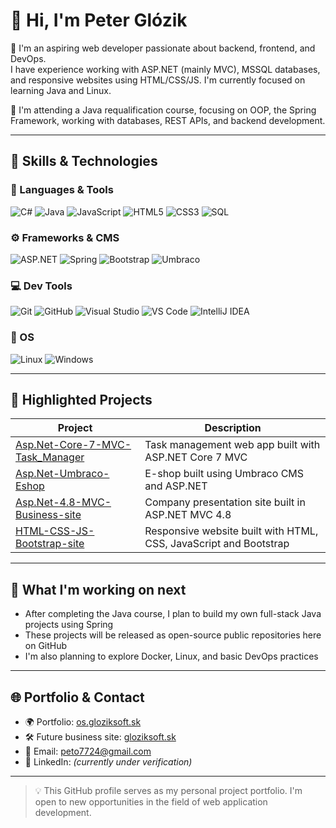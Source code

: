 # 👋 Hi, I'm Peter Glózik

🎯 I'm an aspiring web developer passionate about backend, frontend, and DevOps.  
I have experience working with ASP.NET (mainly MVC), MSSQL databases, and responsive websites using HTML/CSS/JS. I'm currently focused on learning Java and Linux.

🌱 I'm attending a Java requalification course, focusing on OOP, the Spring Framework, working with databases, REST APIs, and backend development.

---

## 💼 Skills & Technologies

### 🧠 Languages & Tools

![C#](https://img.shields.io/badge/C%23-239120?style=flat&logo=c-sharp&logoColor=white)
![Java](https://img.shields.io/badge/Java-ED8B00?style=flat&logo=java&logoColor=white)
![JavaScript](https://img.shields.io/badge/JavaScript-F7DF1E?style=flat&logo=javascript&logoColor=black)
![HTML5](https://img.shields.io/badge/HTML5-E34F26?style=flat&logo=html5&logoColor=white)
![CSS3](https://img.shields.io/badge/CSS3-1572B6?style=flat&logo=css3&logoColor=white)
![SQL](https://img.shields.io/badge/SQL-4479A1?style=flat&logo=postgresql&logoColor=white)

### ⚙️ Frameworks & CMS

![ASP.NET](https://img.shields.io/badge/ASP.NET-512BD4?style=flat&logo=.net&logoColor=white)
![Spring](https://img.shields.io/badge/Spring-6DB33F?style=flat&logo=spring&logoColor=white)
![Bootstrap](https://img.shields.io/badge/Bootstrap-563D7C?style=flat&logo=bootstrap&logoColor=white)
![Umbraco](https://img.shields.io/badge/Umbraco-00BEC1?style=flat&logo=umbraco&logoColor=white)

### 💻 Dev Tools

![Git](https://img.shields.io/badge/Git-F05032?style=flat&logo=git&logoColor=white)
![GitHub](https://img.shields.io/badge/GitHub-181717?style=flat&logo=github&logoColor=white)
![Visual Studio](https://img.shields.io/badge/Visual%20Studio-5C2D91?style=flat&logo=visual-studio&logoColor=white)
![VS Code](https://img.shields.io/badge/VS%20Code-007ACC?style=flat&logo=visual-studio-code&logoColor=white)
![IntelliJ IDEA](https://img.shields.io/badge/IntelliJ%20IDEA-000000?style=flat&logo=intellij-idea&logoColor=white)

### 🐧 OS

![Linux](https://img.shields.io/badge/Linux-FCC624?style=flat&logo=linux&logoColor=black)
![Windows](https://img.shields.io/badge/Windows-0078D6?style=flat&logo=windows&logoColor=white)

---

## 📌 Highlighted Projects

| Project | Description |
|--------|-------------|
| [Asp.Net-Core-7-MVC-Task_Manager](https://github.com/Gloziksoft/Asp.Net-Core-7-MVC-Task_Manager) | Task management web app built with ASP.NET Core 7 MVC |
| [Asp.Net-Umbraco-Eshop](https://github.com/Gloziksoft/Asp.Net-Umbraco-Eshop) | E-shop built using Umbraco CMS and ASP.NET |
| [Asp.Net-4.8-MVC-Business-site](https://github.com/Gloziksoft/Asp.Net-4.8-MVC-Business-site) | Company presentation site built in ASP.NET MVC 4.8 |
| [HTML-CSS-JS-Bootstrap-site](https://github.com/Gloziksoft/HTML-CSS-JS-Bootstrap-site) | Responsive website built with HTML, CSS, JavaScript and Bootstrap |

---

## 🔧 What I'm working on next

- After completing the Java course, I plan to build my own full-stack Java projects using Spring
- These projects will be released as open-source public repositories here on GitHub
- I'm also planning to explore Docker, Linux, and basic DevOps practices

---

## 🌐 Portfolio & Contact

- 🌍 Portfolio: [os.gloziksoft.sk](https://os.gloziksoft.sk)
- 🛠️ Future business site: [gloziksoft.sk](https://gloziksoft.sk)
- 📧 Email: peto7724@gmail.com
- 📄 LinkedIn: *(currently under verification)*

---

> 💡 This GitHub profile serves as my personal project portfolio. I'm open to new opportunities in the field of web application development.
